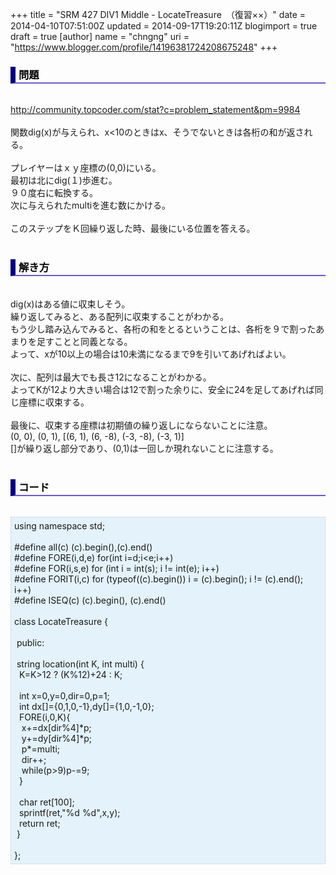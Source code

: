 +++
title = "SRM 427 DIV1 Middle - LocateTreasure　（復習××）"
date = 2014-04-10T07:51:00Z
updated = 2014-09-17T19:20:11Z
blogimport = true
draft = true
[author]
	name = "chngng"
	uri = "https://www.blogger.com/profile/14196381724208675248"
+++

<div dir="ltr" style="text-align: left;" trbidi="on"><h3 style="border-bottom: 2px solid slateblue; border-left: 8px solid navy; color: black; padding: 0px 0px 1px 5px;">問題 </h3><br /><a href="http://community.topcoder.com/stat?c=problem_statement&amp;pm=9984" target="_blank">http://community.topcoder.com/stat?c=problem_statement&amp;pm=9984</a><br /><br />関数dig(x)が与えられ、x&lt;10のときはx、そうでないときは各桁の和が返される。<br /><br />プレイヤーはｘｙ座標の(0,0)にいる。<br />最初は北にdig(１)歩進む。<br />９０度右に転換する。<br />次に与えられたmultiを進む数にかける。<br /><br />このステップをＫ回繰り返した時、最後にいる位置を答える。<br /><br /><h3 style="border-bottom: 2px solid slateblue; border-left: 8px solid navy; color: black; padding: 0px 0px 1px 5px;">解き方 </h3><br />dig(x)はある値に収束しそう。<br />繰り返してみると、ある配列に収束することがわかる。<br />もう少し踏み込んでみると、各桁の和をとるということは、各桁を９で割ったあまりを足すことと同義となる。<br />よって、xが10以上の場合は10未満になるまで9を引いてあげればよい。<br /><br />次に、配列は最大でも長さ12になることがわかる。<br />よってKが12より大きい場合は12で割った余りに、安全に24を足してあげれば同じ座標に収束する。<br /><br />最後に、収束する座標は初期値の繰り返しにならないことに注意。<br />(0, 0), (0, 1), [(6, 1), (6, -8), (-3, -8), (-3, 1)]<br />[]が繰り返し部分であり、(0,1)は一回しか現れないことに注意する。<br /><br /><h3 style="border-bottom: 2px solid slateblue; border-left: 8px solid navy; color: black; padding: 0px 0px 1px 5px;">コード </h3><br /><div style="background-color: #e3f2fb; border: 1px dotted #CCCCCC; padding: 5px;">using namespace std;<br /><br />#define all(c) (c).begin(),(c).end()<br />#define FORE(i,d,e) for(int i=d;i&lt;e;i++)<br />#define FOR(i,s,e) for (int i = int(s); i != int(e); i++)<br />#define FORIT(i,c) for (typeof((c).begin()) i = (c).begin(); i != (c).end(); i++)<br />#define ISEQ(c) (c).begin(), (c).end()<br /><br />class LocateTreasure {<br /><br /><span class="Apple-tab-span" style="white-space: pre;"> </span>public:<br /><br /><span class="Apple-tab-span" style="white-space: pre;"> </span>string location(int K, int multi) {<br /><span class="Apple-tab-span" style="white-space: pre;">  </span>K=K&gt;12 ? (K%12)+24 : K;<br /><br /><span class="Apple-tab-span" style="white-space: pre;">  </span>int x=0,y=0,dir=0,p=1;<br /><span class="Apple-tab-span" style="white-space: pre;">  </span>int dx[]={0,1,0,-1},dy[]={1,0,-1,0};<br /><span class="Apple-tab-span" style="white-space: pre;">  </span>FORE(i,0,K){<br /><span class="Apple-tab-span" style="white-space: pre;">   </span>x+=dx[dir%4]*p;<br /><span class="Apple-tab-span" style="white-space: pre;">   </span>y+=dy[dir%4]*p;<br /><span class="Apple-tab-span" style="white-space: pre;">   </span>p*=multi;<br /><span class="Apple-tab-span" style="white-space: pre;">   </span>dir++;<br /><span class="Apple-tab-span" style="white-space: pre;">   </span>while(p&gt;9)p-=9;<br /><span class="Apple-tab-span" style="white-space: pre;">  </span>}<br /><br /><span class="Apple-tab-span" style="white-space: pre;">  </span>char ret[100];<br /><span class="Apple-tab-span" style="white-space: pre;">  </span>sprintf(ret,"%d %d",x,y);<br /><span class="Apple-tab-span" style="white-space: pre;">  </span>return ret;<br /><span class="Apple-tab-span" style="white-space: pre;"> </span>}<br /><br />};</div></div>

